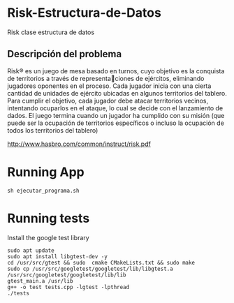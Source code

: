 # Risk-Estructura-de-Datos
Risk clase estructura de datos


##  Descripción del problema
Risk® es un juego de mesa basado en turnos, cuyo objetivo es la conquista de territorios a través de representaciones de ejércitos, eliminando jugadores oponentes en el proceso. Cada jugador inicia con una cierta cantidad
de unidades de ejército ubicadas en algunos territorios del tablero. Para cumplir el objetivo, cada jugador debe
atacar territorios vecinos, intentando ocuparlos en el ataque, lo cual se decide con el lanzamiento de dados. El
juego termina cuando un jugador ha cumplido con su misión (que puede ser la ocupación de territorios específicos
o incluso la ocupación de todos los territorios del tablero)


http://www.hasbro.com/common/instruct/risk.pdf


# Running App
```
sh ejecutar_programa.sh
```

# Running tests
Install the google test library
```
sudo apt update
sudo apt install libgtest-dev -y
cd /usr/src/gtest && sudo  cmake CMakeLists.txt && sudo make
sudo cp /usr/src/googletest/googletest/lib/libgtest.a /usr/src/googletest/googletest/lib/lib
gtest_main.a /usr/lib
g++ -o test tests.cpp -lgtest -lpthread
./tests
```